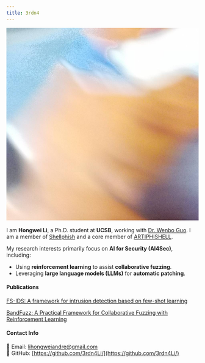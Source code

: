```yaml
---
title: 3rdn4
---
```

![3rdn4](/images/hongwei.jpg)

I am **Hongwei Li**, a Ph.D. student at **UCSB**, working with [Dr. Wenbo Guo](https://cs.ucsb.edu/people/faculty/wenbo-guo). I am a member of [Shellphish](http://shellphish.net/) and a core member of [ARTIPHISHELL](https://shellphish.net/aixcc/index.html). 

My research interests primarily focus on **AI for Security (AI4Sec)**, including:
- Using **reinforcement learning** to assist **collaborative fuzzing**.
- Leveraging **large language models (LLMs)** for **automatic patching**.

#### Publications

[FS-IDS: A framework for intrusion detection based on few-shot learning](https://join.slack.com/t/shellphish/shared_invite/zt-3872ktd1w-o3jeR9g1hVFIdJ9sSn_48Q)

[BandFuzz: A Practical Framework for Collaborative Fuzzing with Reinforcement Learning](https://dl.acm.org/doi/abs/10.1145/3643659.3648563)

#### Contact Info
📧 Email: [lihongweiandre@gmail.com](mailto:lihongweiandre@gmail.com)  
🐙 GitHub: [https://github.com/3rdn4Li/](https://github.com/3rdn4Li/)  
